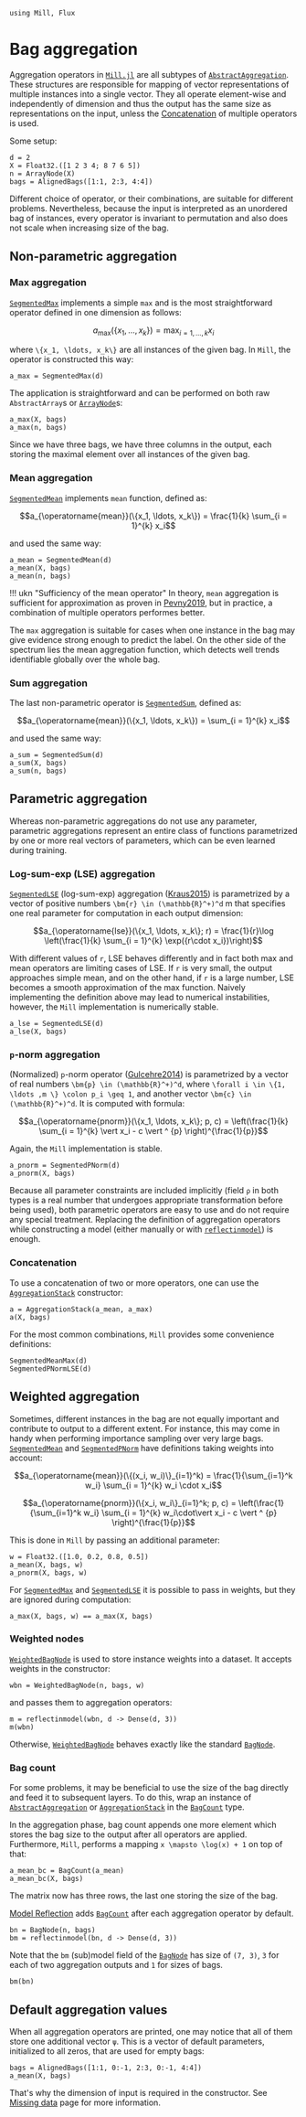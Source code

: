 ```@setup aggregation 
using Mill, Flux
```

# Bag aggregation

Aggregation operators in [`Mill.jl`](https://github.com/CTUAvastLab/Mill.jl) are all subtypes of [`AbstractAggregation`](@ref). These structures are responsible for mapping of vector representations of multiple instances into a single vector. They all operate element-wise and independently of dimension and thus the output has the same size as representations on the input, unless the [Concatenation](@ref) of multiple operators is used.

Some setup:

```@repl aggregation
d = 2
X = Float32.([1 2 3 4; 8 7 6 5])
n = ArrayNode(X)
bags = AlignedBags([1:1, 2:3, 4:4])
```

Different choice of operator, or their combinations, are suitable for different problems. Nevertheless, because the input is interpreted as an unordered bag of instances, every operator is invariant to permutation and also does not scale when increasing size of the bag.

## Non-parametric aggregation

### Max aggregation

[`SegmentedMax`](@ref) implements a simple `max` and is the most straightforward operator defined in one dimension as follows:

```math
a_{\max}(\{x_1, \ldots, x_k\}) = \max_{i = 1, \ldots, k} x_i
```

where ``\{x_1, \ldots, x_k\}`` are all instances of the given bag. In `Mill`, the operator is constructed this way:

```@repl aggregation
a_max = SegmentedMax(d)
```

The application is straightforward and can be performed on both raw `AbstractArray`s or [`ArrayNode`](@ref)s:

```@repl aggregation
a_max(X, bags)
a_max(n, bags)
```

Since we have three bags, we have three columns in the output, each storing the maximal element over all instances of the given bag.

### Mean aggregation

[`SegmentedMean`](@ref) implements `mean` function, defined as:

```math
a_{\operatorname{mean}}(\{x_1, \ldots, x_k\}) = \frac{1}{k} \sum_{i = 1}^{k} x_i
```

and used the same way:

```@repl aggregation
a_mean = SegmentedMean(d)
a_mean(X, bags)
a_mean(n, bags)
```

!!! ukn "Sufficiency of the mean operator"
    In theory, `mean` aggregation is sufficient for approximation as proven in [Pevny2019](@cite), but in practice, a combination of multiple operators performes better.

The `max` aggregation is suitable for cases when one instance in the bag may give evidence strong enough to predict the label. On the other side of the spectrum lies the mean aggregation function, which detects well trends identifiable globally over the whole bag.

### Sum aggregation

The last non-parametric operator is [`SegmentedSum`](@ref), defined as:

```math
a_{\operatorname{mean}}(\{x_1, \ldots, x_k\}) = \sum_{i = 1}^{k} x_i
```

and used the same way:

```@repl aggregation
a_sum = SegmentedSum(d)
a_sum(X, bags)
a_sum(n, bags)
```
## Parametric aggregation

Whereas non-parametric aggregations do not use any parameter, parametric aggregations represent an entire class of functions parametrized by one or more real vectors of parameters, which can be even learned during training.

### Log-sum-exp (LSE) aggregation

[`SegmentedLSE`](@ref) (log-sum-exp) aggregation ([Kraus2015](@cite)) is parametrized by a vector of positive numbers ``\bm{r} \in (\mathbb{R}^+)^d`` m that specifies one real parameter for computation in each output dimension:

```math
a_{\operatorname{lse}}(\{x_1, \ldots, x_k\}; r) = \frac{1}{r}\log \left(\frac{1}{k} \sum_{i = 1}^{k} \exp({r\cdot x_i})\right)
```

With different values of ``r``, LSE behaves differently and in fact both max and mean operators are limiting cases of LSE. If ``r`` is very small, the output approaches simple mean, and on the other hand, if ``r`` is a large number, LSE becomes a smooth approximation of the max function. Naively implementing the definition above may lead to numerical instabilities, however, the `Mill` implementation is numerically stable.

```@repl aggregation
a_lse = SegmentedLSE(d)
a_lse(X, bags)
```

### ``p``-norm aggregation

(Normalized) ``p``-norm operator ([Gulcehre2014](@cite)) is parametrized by a vector of real numbers ``\bm{p} \in (\mathbb{R}^+)^d``, where ``\forall i \in \{1, \ldots ,m \} \colon p_i \geq 1``, and another vector ``\bm{c} \in (\mathbb{R}^+)^d``. It is computed with formula:

```math
a_{\operatorname{pnorm}}(\{x_1, \ldots, x_k\}; p, c) = \left(\frac{1}{k} \sum_{i = 1}^{k} \vert x_i - c \vert ^ {p} \right)^{\frac{1}{p}}
```

Again, the `Mill` implementation is stable.

```@repl aggregation
a_pnorm = SegmentedPNorm(d)
a_pnorm(X, bags)
```

Because all parameter constraints are included implicitly (field `ρ` in both types is a real number that undergoes appropriate transformation before being used), both parametric operators are easy to use and do not require any special treatment. Replacing the definition of aggregation operators while constructing a model (either manually or with [`reflectinmodel`](@ref)) is enough.

### Concatenation

To use a concatenation of two or more operators, one can use the [`AggregationStack`](@ref) constructor:

```@repl aggregation
a = AggregationStack(a_mean, a_max)
a(X, bags)
```

For the most common combinations, `Mill` provides some convenience definitions:

```@repl aggregation
SegmentedMeanMax(d)
SegmentedPNormLSE(d)
```

## Weighted aggregation

Sometimes, different instances in the bag are not equally important and contribute to output to a different extent. For instance, this may come in handy when performing importance sampling over very large bags. [`SegmentedMean`](@ref) and [`SegmentedPNorm`](@ref) have definitions taking weights into account:

```math
a_{\operatorname{mean}}(\{(x_i, w_i)\}_{i=1}^k) = \frac{1}{\sum_{i=1}^k w_i} \sum_{i = 1}^{k} w_i \cdot x_i
```

```math
a_{\operatorname{pnorm}}(\{x_i, w_i\}_{i=1}^k; p, c) = \left(\frac{1}{\sum_{i=1}^k w_i} \sum_{i = 1}^{k} w_i\cdot\vert x_i - c \vert ^ {p} \right)^{\frac{1}{p}}
```

This is done in `Mill` by passing an additional parameter:

```@repl aggregation
w = Float32.([1.0, 0.2, 0.8, 0.5])
a_mean(X, bags, w)
a_pnorm(X, bags, w)
```

For [`SegmentedMax`](@ref) and [`SegmentedLSE`](@ref) it is possible to pass in weights, but they are ignored during computation:

```@repl aggregation
a_max(X, bags, w) == a_max(X, bags)
```

### Weighted nodes

[`WeightedBagNode`](@ref) is used to store instance weights into a dataset. It accepts weights in the constructor:

```@repl aggregation
wbn = WeightedBagNode(n, bags, w)
```

and passes them to aggregation operators:

```@repl aggregation
m = reflectinmodel(wbn, d -> Dense(d, 3))
m(wbn)
```

Otherwise, [`WeightedBagNode`](@ref) behaves exactly like the standard [`BagNode`](@ref).

### Bag count

For some problems, it may be beneficial to use the size of the bag directly and feed it to subsequent layers. To do this, wrap an instance of [`AbstractAggregation`](@ref) or [`AggregationStack`](@ref) in the [`BagCount`](@ref) type.

In the aggregation phase, bag count appends one more element which stores the bag size to the output after all operators are applied. Furthermore, `Mill`, performs a mapping ``x \mapsto \log(x) + 1`` on top of that:

```@repl aggregation
a_mean_bc = BagCount(a_mean)
a_mean_bc(X, bags)
```

The matrix now has three rows, the last one storing the size of the bag.

[Model Reflection](@ref) adds [`BagCount`](@ref) after each aggregation operator by default.

```@repl aggregation
bn = BagNode(n, bags)
bm = reflectinmodel(bn, d -> Dense(d, 3))
```

Note that the `bm` (sub)model field of the [`BagNode`](@ref) has size of `(7, 3)`, `3` for each of two aggregation outputs and `1` for sizes of bags.

```@repl aggregation
bm(bn)
```

## Default aggregation values

When all aggregation operators are printed, one may notice that all of them store one additional vector `ψ`. This is a vector of default parameters, initialized to all zeros, that are used for empty bags:

```@repl aggregation
bags = AlignedBags([1:1, 0:-1, 2:3, 0:-1, 4:4])
a_mean(X, bags)
```

That's why the dimension of input is required in the constructor. See [Missing data](@ref) page for more information.
